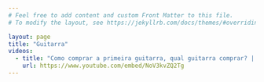 ```yaml
---
# Feel free to add content and custom Front Matter to this file.
# To modify the layout, see https://jekyllrb.com/docs/themes/#overriding-theme-defaults

layout: page
title: "Guitarra"
videos:
  - title: "Como comprar a primeira guitarra, qual guitarra comprar? | Marcos De Ros"
    url: https://www.youtube.com/embed/NoV3kvZQ2Tg
---
```

